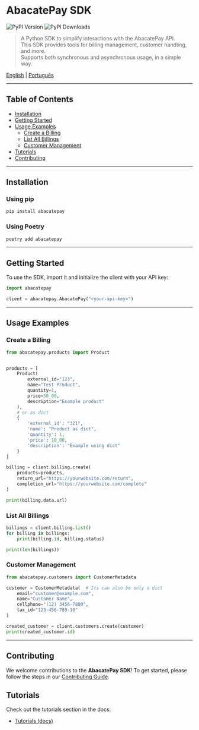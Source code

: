 # AbacatePay SDK

![PyPI Version](https://img.shields.io/pypi/v/abacatepay?label=pypi%20package)
![PyPI Downloads](https://img.shields.io/pypi/dm/abacatepay)

> A Python SDK to simplify interactions with the AbacatePay API. <br />
> This SDK provides tools for billing management, customer handling, and more. <br />
> Supports both synchronous and asynchronous usage, in a simple way.


[English](README.md) | [Português](README-pt.md)

---

## Table of Contents

- [Installation](#installation)
- [Getting Started](#getting-started)
- [Usage Examples](#usage-examples)
  - [Create a Billing](#create-a-billing)
  - [List All Billings](#list-all-billings)
  - [Customer Management](#customer-management)
- [Tutorials](#tutorials)
- [Contributing](#contributing)

---

## Installation

### Using pip

```bash
pip install abacatepay
```

### Using Poetry

```bash
poetry add abacatepay
```

---

## Getting Started

To use the SDK, import it and initialize the client with your API key:

```python
import abacatepay

client = abacatepay.AbacatePay("<your-api-key>")
```

---

## Usage Examples

### Create a Billing

```python
from abacatepay.products import Product


products = [
    Product(
        external_id="123",
        name="Test Product",
        quantity=1,
        price=50_00,
        description="Example product"
    ),
    # or as dict
    {
        'external_id': "321",
        'name': "Product as dict",
        'quantity': 1,
        'price': 10_00,
        'description': "Example using dict"
    }
]

billing = client.billing.create(
    products=products,
    return_url="https://yourwebsite.com/return",
    completion_url="https://yourwebsite.com/complete"
)

print(billing.data.url)
```

### List All Billings

```python
billings = client.billing.list()
for billing in billings:
    print(billing.id, billing.status)

print(len(billings))
```

### Customer Management

```python
from abacatepay.customers import CustomerMetadata

customer = CustomerMetadata(  # Its can also be only a dict
    email="customer@example.com",
    name="Customer Name",
    cellphone="(12) 3456-7890",
    tax_id="123-456-789-10"
)

created_customer = client.customers.create(customer)
print(created_customer.id)
```

---

## Contributing

We welcome contributions to the **AbacatePay SDK**!
To get started, please follow the steps in our [Contributing Guide](./CONTRIBUTING.md).


## Tutorials
Check out the tutorials section in the docs:

- [Tutorials (docs)](docs/tutorials/)
